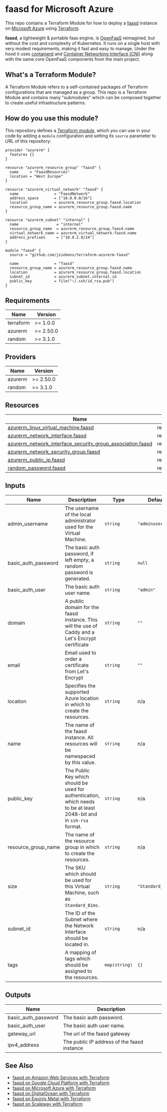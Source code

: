 # faasd for Microsoft Azure

This repo contains a Terraform Module for how to deploy a [faasd](https://github.com/openfaas/faasd) instance on
[Microsoft Azure](https://azure.microsoft.com/) using [Terraform](https://www.terraform.io/).

__faasd__, a lightweight & portable faas engine, is [OpenFaaS](https://github.com/openfaas/) reimagined, but without the cost and complexity of Kubernetes. It runs on a single host with very modest requirements, making it fast and easy to manage. Under the hood it uses [containerd](https://containerd.io/) and [Container Networking Interface (CNI)](https://github.com/containernetworking/cni) along with the same core OpenFaaS components from the main project.

## What's a Terraform Module?

A Terraform Module refers to a self-contained packages of Terraform configurations that are managed as a group. This repo
is a Terraform Module and contains many "submodules" which can be composed together to create useful infrastructure patterns.

## How do you use this module?

This repository defines a [Terraform module](https://www.terraform.io/docs/modules/usage.html), which you can use in your
code by adding a `module` configuration and setting its `source` parameter to URL of this repository:

```hcl
provider "azurerm" {
  features {}
}

resource "azurerm_resource_group" "faasd" {
  name     = "FaasdResources"
  location = "West Europe"
}

resource "azurerm_virtual_network" "faasd" {
  name                = "FaasdNetwork"
  address_space       = ["10.0.0.0/16"]
  location            = azurerm_resource_group.faasd.location
  resource_group_name = azurerm_resource_group.faasd.name
}

resource "azurerm_subnet" "internal" {
  name                 = "internal"
  resource_group_name  = azurerm_resource_group.faasd.name
  virtual_network_name = azurerm_virtual_network.faasd.name
  address_prefixes     = ["10.0.2.0/24"]
}

module "faasd" {
  source = "github.com/jsiebens/terraform-azurerm-faasd"
  
  name                = "faasd"
  resource_group_name = azurerm_resource_group.faasd.name
  location            = azurerm_resource_group.faasd.location
  subnet_id           = azurerm_subnet.internal.id
  public_key          = file("~/.ssh/id_rsa.pub")
}
```

<!-- BEGIN_TF_DOCS -->
## Requirements

| Name | Version |
|------|---------|
| terraform | >= 1.0.0 |
| azurerm | >= 2.50.0 |
| random | >= 3.1.0 |

## Providers

| Name | Version |
|------|---------|
| azurerm | >= 2.50.0 |
| random | >= 3.1.0 |

## Resources

| Name | Type |
|------|------|
| [azurerm_linux_virtual_machine.faasd](https://registry.terraform.io/providers/hashicorp/azurerm/latest/docs/resources/linux_virtual_machine) | resource |
| [azurerm_network_interface.faasd](https://registry.terraform.io/providers/hashicorp/azurerm/latest/docs/resources/network_interface) | resource |
| [azurerm_network_interface_security_group_association.faasd](https://registry.terraform.io/providers/hashicorp/azurerm/latest/docs/resources/network_interface_security_group_association) | resource |
| [azurerm_network_security_group.faasd](https://registry.terraform.io/providers/hashicorp/azurerm/latest/docs/resources/network_security_group) | resource |
| [azurerm_public_ip.faasd](https://registry.terraform.io/providers/hashicorp/azurerm/latest/docs/resources/public_ip) | resource |
| [random_password.faasd](https://registry.terraform.io/providers/hashicorp/random/latest/docs/resources/password) | resource |

## Inputs

| Name | Description | Type | Default | Required |
|------|-------------|------|---------|:--------:|
| admin\_username | The username of the local administrator used for the Virtual Machine. | `string` | `"adminuser"` | no |
| basic\_auth\_password | The basic auth password, if left empty, a random password is generated. | `string` | `null` | no |
| basic\_auth\_user | The basic auth user name. | `string` | `"admin"` | no |
| domain | A public domain for the faasd instance. This will the use of Caddy and a Let's Encrypt certificate | `string` | `""` | no |
| email | Email used to order a certificate from Let's Encrypt | `string` | `""` | no |
| location | Specifies the supported Azure location in which to create the resources. | `string` | n/a | yes |
| name | The name of the faasd instance. All resources will be namespaced by this value. | `string` | n/a | yes |
| public\_key | The Public Key which should be used for authentication, which needs to be at least 2048-bit and in `ssh-rsa` format. | `string` | n/a | yes |
| resource\_group\_name | The name of the resource group in which to create the resources. | `string` | n/a | yes |
| size | The SKU which should be used for this Virtual Machine, such as `Standard_B1ms`. | `string` | `"Standard_B1ms"` | no |
| subnet\_id | The ID of the Subnet where the Network Interface should be located in. | `string` | n/a | yes |
| tags | A mapping of tags which should be assigned to the resources. | `map(string)` | `{}` | no |

## Outputs

| Name | Description |
|------|-------------|
| basic\_auth\_password | The basic auth password. |
| basic\_auth\_user | The basic auth user name. |
| gateway\_url | The url of the faasd gateway |
| ipv4\_address | The public IP address of the faasd instance |
<!-- END_TF_DOCS -->

## See Also

- [faasd on Amazon Web Services with Terraform](https://github.com/jsiebens/terraform-aws-faasd)
- [faasd on Google Cloud Platform with Terraform](https://github.com/jsiebens/terraform-google-faasd)
- [faasd on Microsoft Azure with Terraform](https://github.com/jsiebens/terraform-azurerm-faasd)
- [faasd on DigitalOcean with Terraform](https://github.com/jsiebens/terraform-digitalocean-faasd)
- [faasd on Equinix Metal with Terraform](https://github.com/jsiebens/terraform-equinix-faasd)
- [faasd on Scaleway with Terraform](https://github.com/jsiebens/terraform-scaleway-faasd)